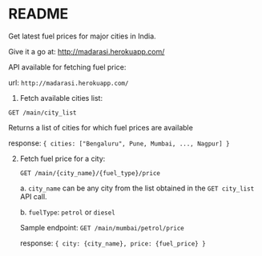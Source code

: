 # README

Get latest fuel prices for major cities in India.

Give it a go at: http://madarasi.herokuapp.com/

API available for fetching fuel price:

url: `http://madarasi.herokuapp.com/`

1. Fetch available cities list:

  `GET /main/city_list`
  
  Returns a list of cities for which fuel prices are available
  
  response: `{ cities: ["Bengaluru", Pune, Mumbai, ..., Nagpur] }`
  
  
2. Fetch fuel price for a city:

   `GET /main/{city_name}/{fuel_type}/price`
   
   a. `city_name` can be any city from the list obtained in the `GET city_list` API call.
   
   b. `fuelType`: `petrol` or `diesel`
   
    Sample endpoint: `GET /main/mumbai/petrol/price`
    
    response: `{ city: {city_name}, price: {fuel_price} }`
